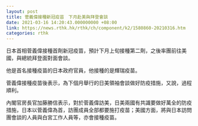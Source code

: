 ```yaml
---
layout: post
title: 菅義偉接種新冠疫苗　下月赴美與拜登會談
date: 2021-03-16 14:20:43.000000000 +08:00
link: https://news.rthk.hk/rthk/ch/component/k2/1580860-20210316.htm
categories: rthk
---
```


日本首相菅義偉接種首劑新冠疫苗，預計下月上旬接種第二劑，之後率團前往美國，與總統拜登面對面會談。

他是首名接種疫苗的日本政府官員，他接種的是輝瑞疫苗。

菅義偉接種疫苗後表示，為下個月舉行的日美領袖會談做好防疫措施，又說，過程順利。

內閣官房長官加藤勝信表示，對於菅義偉訪美，日美兩國有共識要做好萬全的防疫措施，日本以菅義偉為首，訪團成員全部都要施打疫苗；美國方面，將與日本訪問團會談的人員與白宮工作人員等，亦會接種疫苗。
